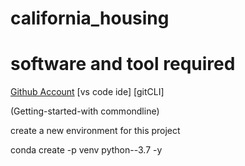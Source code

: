 # california_housing

# software and tool required

[Github Account](https://github.com)
[vs code ide]
[gitCLI]

(Getting-started-with commondline)


create a new environment  for this project

conda create -p venv python--3.7 -y